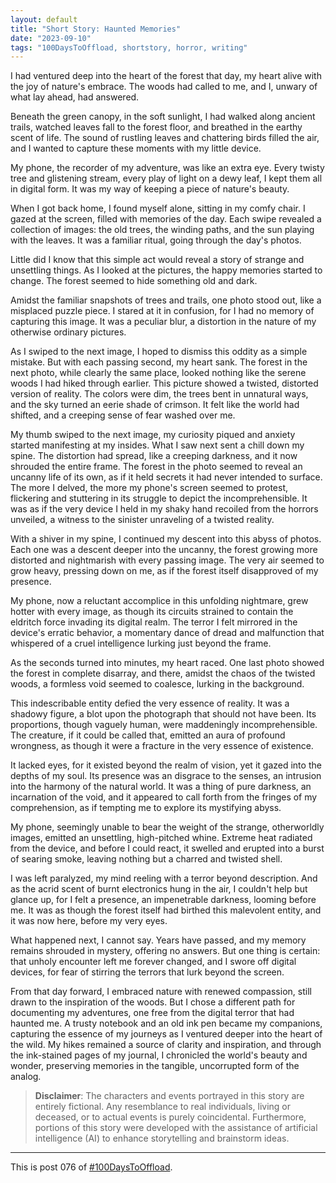 ```yaml
---
layout: default
title: "Short Story: Haunted Memories"
date: "2023-09-10"
tags: "100DaysToOffload, shortstory, horror, writing"
---
```


I had ventured deep into the heart of the forest that day, my heart alive with the joy of nature's embrace. The woods had called to me, and I, unwary of what lay ahead, had answered.

Beneath the green canopy, in the soft sunlight, I had walked along ancient trails, watched leaves fall to the forest floor, and breathed in the earthy scent of life. The sound of rustling leaves and chattering birds filled the air, and I wanted to capture these moments with my little device.

My phone, the recorder of my adventure, was like an extra eye. Every twisty tree and glistening stream, every play of light on a dewy leaf, I kept them all in digital form. It was my way of keeping a piece of nature's beauty.

When I got back home, I found myself alone, sitting in my comfy chair. I gazed at the screen, filled with memories of the day. Each swipe revealed a collection of images: the old trees, the winding paths, and the sun playing with the leaves. It was a familiar ritual, going through the day's photos.

Little did I know that this simple act would reveal a story of strange and unsettling things. As I looked at the pictures, the happy memories started to change. The forest seemed to hide something old and dark.

Amidst the familiar snapshots of trees and trails, one photo stood out, like a misplaced puzzle piece. I stared at it in confusion, for I had no memory of capturing this image. It was a peculiar blur, a distortion in the nature of my otherwise ordinary pictures.

As I swiped to the next image, I hoped to dismiss this oddity as a simple mistake. But with each passing second, my heart sank. The forest in the next photo, while clearly the same place, looked nothing like the serene woods I had hiked through earlier. This picture showed a twisted, distorted version of reality. The colors were dim, the trees bent in unnatural ways, and the sky turned an eerie shade of crimson. It felt like the world had shifted, and a creeping sense of fear washed over me.

My thumb swiped to the next image, my curiosity piqued and anxiety started manifesting at my insides. What I saw next sent a chill down my spine. The distortion had spread, like a creeping darkness, and it now shrouded the entire frame. The forest in the photo seemed to reveal an uncanny life of its own, as if it held secrets it had never intended to surface. The more I delved, the more my phone's screen seemed to protest, flickering and stuttering in its struggle to depict the incomprehensible. It was as if the very device I held in my shaky hand recoiled from the horrors unveiled, a witness to the sinister unraveling of a twisted reality.

With a shiver in my spine, I continued my descent into this abyss of photos. Each one was a descent deeper into the uncanny, the forest growing more distorted and nightmarish with every passing image. The very air seemed to grow heavy, pressing down on me, as if the forest itself disapproved of my presence.

My phone, now a reluctant accomplice in this unfolding nightmare, grew hotter with every image, as though its circuits strained to contain the eldritch force invading its digital realm. The terror I felt mirrored in the device's erratic behavior, a momentary dance of dread and malfunction that whispered of a cruel intelligence lurking just beyond the frame.

As the seconds turned into minutes, my heart raced. One last photo showed the forest in complete disarray, and there, amidst the chaos of the twisted woods, a formless void seemed to coalesce, lurking in the background.

This indescribable entity defied the very essence of reality. It was a shadowy figure, a blot upon the photograph that should not have been. Its proportions, though vaguely human, were maddeningly incomprehensible. The creature, if it could be called that, emitted an aura of profound wrongness, as though it were a fracture in the very essence of existence.

It lacked eyes, for it existed beyond the realm of vision, yet it gazed into the depths of my soul. Its presence was an disgrace to the senses, an intrusion into the harmony of the natural world. It was a thing of pure darkness, an incarnation of the void, and it appeared to call forth from the fringes of my comprehension, as if tempting me to explore its mystifying abyss.

My phone, seemingly unable to bear the weight of the strange, otherworldly images, emitted an unsettling, high-pitched whine. Extreme heat radiated from the device, and before I could react, it swelled and erupted into a burst of searing smoke, leaving nothing but a charred and twisted shell.

I was left paralyzed, my mind reeling with a terror beyond description. And as the acrid scent of burnt electronics hung in the air, I couldn't help but glance up, for I felt a presence, an impenetrable darkness, looming before me. It was as though the forest itself had birthed this malevolent entity, and it was now here, before my very eyes.

What happened next, I cannot say. Years have passed, and my memory remains shrouded in mystery, offering no answers. But one thing is certain: that unholy encounter left me forever changed, and I swore off digital devices, for fear of stirring the terrors that lurk beyond the screen.

From that day forward, I embraced nature with renewed compassion, still drawn to the inspiration of the woods. But I chose a different path for documenting my adventures, one free from the digital terror that had haunted me. A trusty notebook and an old ink pen became my companions, capturing the essence of my journeys as I ventured deeper into the heart of the wild. My hikes remained a source of clarity and inspiration, and through the ink-stained pages of my journal, I chronicled the world's beauty and wonder, preserving memories in the tangible, uncorrupted form of the analog.

> **Disclaimer**: The characters and events portrayed in this story are entirely fictional. Any resemblance to real individuals, living or deceased, or to actual events is purely coincidental. Furthermore, portions of this story were developed with the assistance of artificial intelligence (AI) to enhance storytelling and brainstorm ideas.

---

This is post 076 of [#100DaysToOffload](https://100daystooffload.com/).
